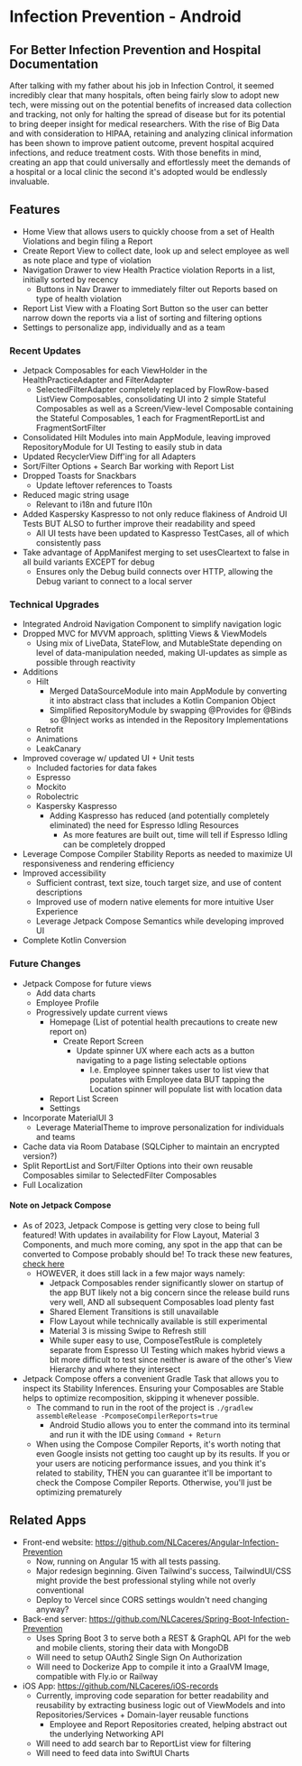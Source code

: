 # Infection Prevention - Android

## For Better Infection Prevention and Hospital Documentation
  After talking with my father about his job in Infection Control, it seemed incredibly clear that many hospitals, often being fairly
  slow to adopt new tech, were missing out on the potential benefits of increased data collection and tracking, not only for halting 
  the spread of disease but for its potential to bring deeper insight for medical researchers. With the rise of Big Data and with 
  consideration to HIPAA, retaining and analyzing clinical information has been shown to improve patient outcome, prevent hospital 
  acquired infections, and reduce treatment costs. With those benefits in mind, creating an app that could universally and
  effortlessly meet the demands of a hospital or a local clinic the second it's adopted would be endlessly invaluable.  

## Features
- Home View that allows users to quickly choose from a set of Health Violations and begin filing a Report
- Create Report View to collect date, look up and select employee as well as note place and type of violation
- Navigation Drawer to view Health Practice violation Reports in a list, initially sorted by recency 
  - Buttons in Nav Drawer to immediately filter out Reports based on type of health violation
- Report List View with a Floating Sort Button so the user can better narrow down the reports via a list of sorting and filtering options
- Settings to personalize app, individually and as a team

### Recent Updates
- Jetpack Composables for each ViewHolder in the HealthPracticeAdapter and FilterAdapter
  - SelectedFilterAdapter completely replaced by FlowRow-based ListView Composables, consolidating UI into 2 simple Stateful Composables
  as well as a Screen/View-level Composable containing the Stateful Composables, 1 each for FragmentReportList and FragmentSortFilter
- Consolidated Hilt Modules into main AppModule, leaving improved RepositoryModule for UI Testing to easily stub in data
- Updated RecyclerView Diff'ing for all Adapters
- Sort/Filter Options + Search Bar working with Report List
- Dropped Toasts for Snackbars
  - Update leftover references to Toasts
- Reduced magic string usage
  - Relevant to i18n and future l10n
- Added Kaspersky Kaspresso to not only reduce flakiness of Android UI Tests BUT ALSO to further improve their readability and speed
  - All UI tests have been updated to Kaspresso TestCases, all of which consistently pass
- Take advantage of AppManifest merging to set usesCleartext to false in all build variants EXCEPT for debug
  - Ensures only the Debug build connects over HTTP, allowing the Debug variant to connect to a local server

### Technical Upgrades
- Integrated Android Navigation Component to simplify navigation logic
- Dropped MVC for MVVM approach, splitting Views & ViewModels
  - Using mix of LiveData, StateFlow, and MutableState depending on level of data-manipulation needed, making UI-updates as simple as possible through reactivity
- Additions
    - Hilt
      - Merged DataSourceModule into main AppModule by converting it into abstract class that includes a Kotlin Companion Object
      - Simplified RepositoryModule by swapping @Provides for @Binds so @Inject works as intended in the Repository Implementations
    - Retrofit
    - Animations
    - LeakCanary
- Improved coverage w/ updated UI + Unit tests
    - Included factories for data fakes
    - Espresso
    - Mockito
    - Robolectric
    - Kaspersky Kaspresso
      - Adding Kaspresso has reduced (and potentially completely eliminated) the need for Espresso Idling Resources
        - As more features are built out, time will tell if Espresso Idling can be completely dropped
- Leverage Compose Compiler Stability Reports as needed to maximize UI responsiveness and rendering efficiency
- Improved accessibility
  - Sufficient contrast, text size, touch target size, and use of content descriptions
  - Improved use of modern native elements for more intuitive User Experience
  - Leverage Jetpack Compose Semantics while developing improved UI
- Complete Kotlin Conversion

### Future Changes
- Jetpack Compose for future views
  - Add data charts
  - Employee Profile
  - Progressively update current views
    - Homepage (List of potential health precautions to create new report on)
      - Create Report Screen
        - Update spinner UX where each acts as a button navigating to a page listing selectable options
          - I.e. Employee spinner takes user to list view that populates with Employee data BUT tapping
          the Location spinner will populate list with location data
    - Report List Screen
    - Settings
- Incorporate MaterialUI 3
  - Leverage MaterialTheme to improve personalization for individuals and teams
- Cache data via Room Database (SQLCipher to maintain an encrypted version?)
- Split ReportList and Sort/Filter Options into their own reusable Composables similar to SelectedFilter Composables
- Full Localization

#### Note on Jetpack Compose
- As of 2023, Jetpack Compose is getting very close to being full featured! With updates in availability for
  Flow Layout, Material 3 Components, and much more coming, any spot in the app that can be converted to Compose
  probably should be! To track these new features, [check here](https://developer.android.com/jetpack/androidx/compose-roadmap)
  - HOWEVER, it does still lack in a few major ways namely:
    - Jetpack Composables render significantly slower on startup of the app BUT likely not a big concern
      since the release build runs very well, AND all subsequent Composables load plenty fast
    - Shared Element Transitions is still unavailable
    - Flow Layout while technically available is still experimental
    - Material 3 is missing Swipe to Refresh still
    - While super easy to use, ComposeTestRule is completely separate from Espresso UI Testing which makes
    hybrid views a bit more difficult to test since neither is aware of the other's View Hierarchy and where they intersect
- Jetpack Compose offers a convenient Gradle Task that allows you to inspect its Stability Inferences. Ensuring your Composables
  are Stable helps to optimize recomposition, skipping it whenever possible.
  - The command to run in the root of the project is `./gradlew assembleRelease -PcomposeCompilerReports=true`
    - Android Studio allows you to enter the command into its terminal and run it with the IDE using `Command + Return`
  - When using the Compose Compiler Reports, it's worth noting that even Google insists not getting too caught up by its results.
    If you or your users are noticing performance issues, and you think it's related to stability, THEN you can
    guarantee it'll be important to check the Compose Compiler Reports. Otherwise, you'll just be optimizing prematurely

## Related Apps
- Front-end website: https://github.com/NLCaceres/Angular-Infection-Prevention
    - Now, running on Angular 15 with all tests passing. 
    - Major redesign beginning. Given Tailwind's success, TailwindUI/CSS might provide the best professional styling while not overly conventional
    - Deploy to Vercel since CORS settings wouldn't need changing anyway?
- Back-end server: https://github.com/NLCaceres/Spring-Boot-Infection-Prevention
    - Uses Spring Boot 3 to serve both a REST & GraphQL API for the web and mobile clients, storing their data with MongoDB
    - Will need to setup OAuth2 Single Sign On Authorization
    - Will need to Dockerize App to compile it into a GraalVM Image, compatible with Fly.io or Railway  
- iOS App: https://github.com/NLCaceres/iOS-records
    - Currently, improving code separation for better readability and reusability by extracting business logic out
      of ViewModels and into Repositories/Services + Domain-layer reusable functions
      - Employee and Report Repositories created, helping abstract out the underlying Networking API
    - Will need to add search bar to ReportList view for filtering
    - Will need to feed data into SwiftUI Charts
